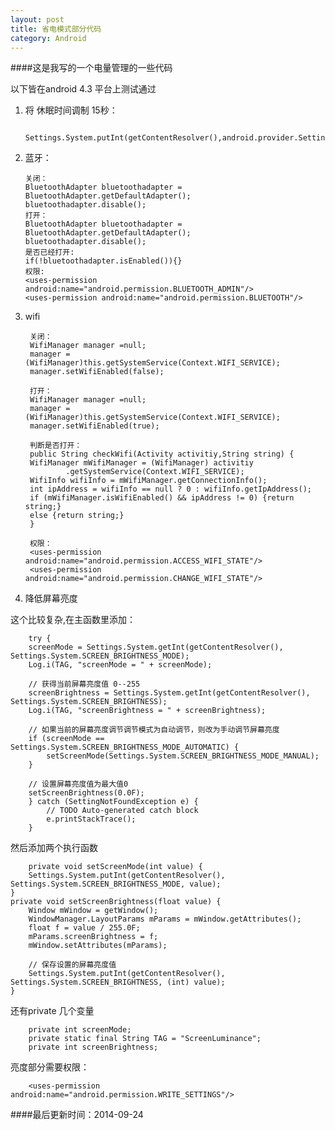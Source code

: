```yaml
---
layout: post
title: 省电模式部分代码 
category: Android
---
```


####这是我写的一个电量管理的一些代码

以下皆在android 4.3 平台上测试通过<br/>

1. 将 休眠时间调制 15秒：

		Settings.System.putInt(getContentResolver(),android.provider.Settings.System.SCREEN_OFF_TIMEOUT,-1);

2.  蓝牙：

        关闭：
		BluetoothAdapter bluetoothadapter = BluetoothAdapter.getDefaultAdapter();
        bluetoothadapter.disable();
        打开：
        BluetoothAdapter bluetoothadapter = BluetoothAdapter.getDefaultAdapter();
        bluetoothadapter.disable();
        是否已经打开:
        if(!bluetoothadapter.isEnabled()){}
        权限:
        <uses-permission android:name="android.permission.BLUETOOTH_ADMIN"/>
        <uses-permission android:name="android.permission.BLUETOOTH"/>





3. wifi

        关闭：
		WifiManager manager =null;
    	manager = (WifiManager)this.getSystemService(Context.WIFI_SERVICE);
		manager.setWifiEnabled(false);

        打开：
        WifiManager manager =null;
        manager = (WifiManager)this.getSystemService(Context.WIFI_SERVICE);
        manager.setWifiEnabled(true);

        判断是否打开：
        public String checkWifi(Activity activitiy,String string) {  
        WifiManager mWifiManager = (WifiManager) activitiy  
                .getSystemService(Context.WIFI_SERVICE);  
        WifiInfo wifiInfo = mWifiManager.getConnectionInfo();  
        int ipAddress = wifiInfo == null ? 0 : wifiInfo.getIpAddress();  
        if (mWifiManager.isWifiEnabled() && ipAddress != 0) {return string;}
        else {return string;}
        } 
        
        权限：
        <uses-permission android:name="android.permission.ACCESS_WIFI_STATE"/>
        <uses-permission android:name="android.permission.CHANGE_WIFI_STATE"/>

4. 降低屏幕亮度

这个比较复杂,在主函数里添加：

		try {  
        screenMode = Settings.System.getInt(getContentResolver(), Settings.System.SCREEN_BRIGHTNESS_MODE);  
        Log.i(TAG, "screenMode = " + screenMode);  

        // 获得当前屏幕亮度值 0--255  
        screenBrightness = Settings.System.getInt(getContentResolver(), Settings.System.SCREEN_BRIGHTNESS);  
        Log.i(TAG, "screenBrightness = " + screenBrightness);  

        // 如果当前的屏幕亮度调节调节模式为自动调节，则改为手动调节屏幕亮度  
        if (screenMode == Settings.System.SCREEN_BRIGHTNESS_MODE_AUTOMATIC) {  
            setScreenMode(Settings.System.SCREEN_BRIGHTNESS_MODE_MANUAL);  
        }  

        // 设置屏幕亮度值为最大值0  
        setScreenBrightness(0.0F);  
        } catch (SettingNotFoundException e) {  
            // TODO Auto-generated catch block  
            e.printStackTrace();  
        }  

然后添加两个执行函数

 		private void setScreenMode(int value) {  
        Settings.System.putInt(getContentResolver(), Settings.System.SCREEN_BRIGHTNESS_MODE, value);  
    }  
    private void setScreenBrightness(float value) {  
        Window mWindow = getWindow();  
        WindowManager.LayoutParams mParams = mWindow.getAttributes();  
        float f = value / 255.0F;  
        mParams.screenBrightness = f;  
        mWindow.setAttributes(mParams);  
  
        // 保存设置的屏幕亮度值  
        Settings.System.putInt(getContentResolver(), Settings.System.SCREEN_BRIGHTNESS, (int) value);  
    }  

还有private 几个变量 

		private int screenMode;  
    	private static final String TAG = "ScreenLuminance";
    	private int screenBrightness;  

亮度部分需要权限：

		<uses-permission android:name="android.permission.WRITE_SETTINGS"/>  

####最后更新时间：2014-09-24
